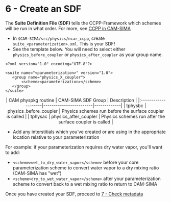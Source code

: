 # 6 - Create an SDF
The **Suite Definition File (SDF)** tells the CCPP-Framework which schemes will be run in what order. For more, see [CCPP in CAM-SIMA](../design/ccpp-in-cam-sima.md)

- In `$CAM-SIMA/src/physics/ncar_ccpp`, create `suite_<parameterization>.xml`. This is your SDF!
- See the template below. You will need to select either `physics_before_coupler` or `physics_after_coupler` as your group name.
```
<?xml version="1.0" encoding="UTF-8"?>

<suite name="<parameterization>" version="1.0">  
   <group name="physics_X_coupler">  
       <scheme><parameterization></scheme>
   </group>
</suite>
```

<div style="text-align:center" markdown>
| CAM physpkg routine | CAM-SIMA SDF Group     | Description |
|:--------------------|------------------------|-------------|
| tphysbc             | physics_before_coupler | Physics schemes run before the surface coupler is called |
| tphysac             | physics_after_coupler  | Physics schemes run after the surface coupler is called  |
</div>

- Add any interstitials which you’ve created or are using in the appropriate location relative to your parameterization

For example: if your parameterization requires dry water vapor, you'll want to add:

- `<scheme>wet_to_dry_water_vapor</scheme>` before your core parameterization scheme to convert water vapor to a dry mixing ratio (CAM-SIMA has "wet")
- `<scheme>dry_to_wet_water_vapor</scheme>` after your parameterization scheme to convert back to a wet mixing ratio to return to CAM-SIMA

Once you have created your SDF, proceed to [7 - Check metadata](step7.md)